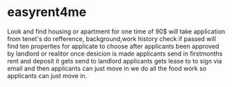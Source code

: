 # easyrent4me
Look and  find housing or apartment for one time of 90$  will take application from tenet's do refference, background,work history check if passed will find ten properties for applicate to choose after applicants been approved by  landlord or  realitor once desicion is made applicants send in firstmonths  rent and deposit it gets send to  landlord applicants gets lease to to sign via email and then applicants can just move in we do all the  food work so applicants can just move in.
